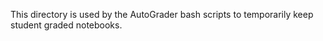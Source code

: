 This directory is used by the AutoGrader bash scripts to temporarily keep student graded notebooks.
